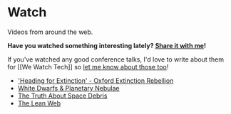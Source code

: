 # Watch

Videos from around the web.

**Have you watched something interesting lately? [Share it with me](https://github.com/amorriscode/anthonymorris.dev/issues/new)!**

If you've watched any good conference talks, I'd love to write about them for [[We Watch Tech]] so [let me know about those too](https://github.com/amorriscode/anthonymorris.dev/issues/new)!

- ['Heading for Extinction' - Oxford Extinction Rebellion](https://www.youtube.com/watch?v=n__y1FXK_jE)
- [White Dwarfs & Planetary Nebulae](https://www.youtube.com/watch?v=Mj06h8BeeOA)
- [The Truth About Space Debris](https://www.youtube.com/watch?v=itdYS9XF4a0)
- [The Lean Web](https://wordpress.tv/2020/10/29/chris-ferdinandi-the-lean-web/)


